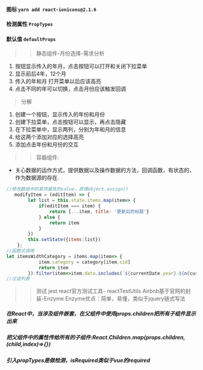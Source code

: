 #### 图标 `yarn add react-ionicons@2.1.6`
#### 检测属性 `PropTypes`
#### 默认值 `defaultProps`

>> 静态组件-月份选择-需求分析
1. 按钮显示传入的年月，点击按钮可以打开和关闭下拉菜单
2. 显示前后4年，12个月
3. 传入的年和月 打开菜单以后应该高亮
4. 点击不同的年可以切换，点击月份应该触发回调
> 分解
1. 创建一个按钮，显示传入的年份和月份
2. 创建下拉菜单，点击按钮可以显示，再点击隐藏
3. 在下拉菜单中，显示两列，分别为年和月的信息
4. 给这两个添加对应的选择高亮
5. 添加点击年份和月份的交互

>> 容器组件:
- 关心数据的运作方式，提供数据以及操作数据的方法，回调函数，有状态的，作为数据源的存在.

```javascript
//修改数组中的某项属性的value，原理object.assign()
   modifyItem = (editItem) => {
        let list = this.state.items.map(item=> {
            if(editItem === item) {
                return {...item, title: '更新后的标题'}
            } else {
                return item
            }
        })
        this.setState({items:list})
    };
//函数式调用
let itemsWidthCategory = items.map(item=> {
            item.category = category[item.cid]
            return item
        }).filter(item=>item.data.includes(`${currentDate.year}-${n(currentDate.month)}`));
//过滤列表

```


>> 测试 jest
>> react官方测试工具- reactTestUtils
>> Airbnb基于官网的封装-Enzyme
>> Enzyme优点：简单，易懂，类似于jquery链式写法
 
##### 在React中，当涉及组件嵌套，在父组件中使用props.children把所有子组件显示出来
##### 把父组件中的属性传给所有的子组件:React.Children.map(props.children,(child,index)=>{})
##### 引入propTypes是做检测，isRequired类似于vue的required